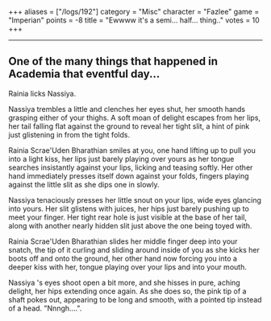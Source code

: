 +++
aliases = ["/logs/192"]
category = "Misc"
character = "Fazlee"
game = "Imperian"
points = -8
title = "Ewwww it's a semi... half... thing.."
votes = 10
+++



---------------------------------------------------------------------
One of the many things that happened in Academia that eventful day...
---------------------------------------------------------------------




Rainia licks Nassiya.

Nassiya trembles a little and clenches her eyes shut, her smooth hands grasping
either of your thighs. A soft moan of delight escapes from her lips, her tail 
falling flat against the ground to reveal her tight slit, a hint of pink just 
glistening in from the tight folds.

Rainia Scrae'Uden Bharathian smiles at you, one hand lifting up to pull you 
into a light kiss, her lips just barely playing over yours as her tongue 
searches insistantly against your lips, licking and teasing softly. Her other 
hand immediately presses itself down against your folds, fingers playing 
against the little slit as she dips one in slowly.

Nassiya tenaciously presses her little snout on your lips, wide eyes glancing 
into yours. Her slit glistens with juices, her hips just barely pushing up to 
meet your finger. Her tight rear hole is just visible at the base of her tail, 
along with another nearly hidden slit just above the one being toyed with.

Rainia Scrae'Uden Bharathian slides her middle finger deep into your snatch, 
the tip of it curling and sliding around inside of you as she kicks her boots 
off and onto the ground, her other hand now forcing you into a deeper kiss with
her, tongue playing over your lips and into your mouth.

Nassiya 's eyes shoot open a bit more, and she hisses in pure, aching delight, 
her hips extending once again. As she does so, the pink tip of a shaft pokes 
out, appearing to be long and smooth, with a pointed tip instead of a head. 
"Nnngh....".
